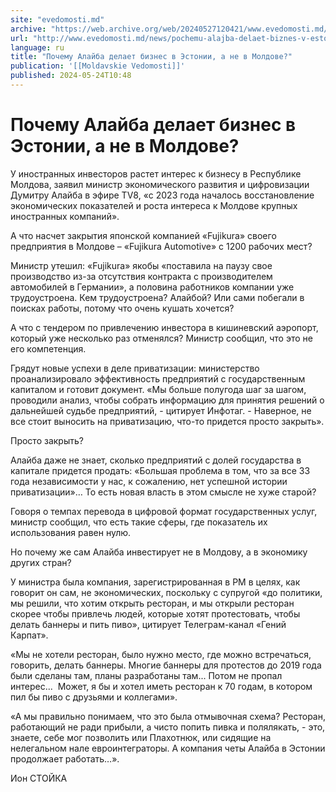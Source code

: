 ```yaml
---
site: "evedomosti.md"
archive: "https://web.archive.org/web/20240527120421/www.evedomosti.md/news/pochemu-alajba-delaet-biznes-v-estonii-ne-v-moldove"
url: "http://www.evedomosti.md/news/pochemu-alajba-delaet-biznes-v-estonii-ne-v-moldove"
language: ru
title: "Почему Алайба делает бизнес в Эстонии, а не в Молдове?"
publication: '[[Moldavskie Vedomosti]]'
published: 2024-05-24T10:48
---
```


# Почему Алайба делает бизнес в Эстонии, а не в Молдове?

У иностранных инвесторов растет интерес к бизнесу в Республике Молдова, заявил министр экономического развития и цифровизации Думитру Алайба в эфире TV8, «с 2023 года началось восстановление экономических показателей и роста интереса к Молдове крупных иностранных компаний».

А что насчет закрытия японской компанией «Fujikura» своего предприятия в Молдове – «Fujikura Automotive» с 1200 рабочих мест?

Министр утешил: «Fujikura» якобы «поставила на паузу свое производство из-за отсутствия контракта с производителем автомобилей в Германии», а половина работников компании уже трудоустроена. Кем трудоустроена? Алайбой? Или сами побегали в поисках работы, потому что очень кушать хочется?

А что с тендером по привлечению инвестора в кишиневский аэропорт, который уже несколько раз отменялся? Министр сообщил, что это не его компетенция.

Грядут новые успехи в деле приватизации: министерство проанализировало эффективность предприятий с государственным капиталом и готовит документ. «Мы больше полугода шаг за шагом, проводили анализ, чтобы собрать информацию для принятия решений о дальнейшей судьбе предприятий, - цитирует Инфотаг. - Наверное, не все стоит выносить на приватизацию, что-то придется просто закрыть».

Просто закрыть?

Алайба даже не знает, сколько предприятий с долей государства в капитале придется продать: «Большая проблема в том, что за все 33 года независимости у нас, к сожалению, нет успешной истории приватизации»… То есть новая власть в этом смысле не хуже старой?

Говоря о темпах перевода в цифровой формат государственных услуг, министр сообщил, что есть такие сферы, где показатель их использования равен нулю.

Но почему же сам Алайба инвестирует не в Молдову, а в экономику других стран?

У министра была компания, зарегистрированная в РМ в целях, как говорит он сам, не экономических, поскольку с супругой «до политики, мы решили, что хотим открыть ресторан, и мы открыли ресторан скорее чтобы привлечь людей, которые хотят протестовать, чтобы делать баннеры и пить пиво», цитирует Телеграм-канал «Гений Карпат».

«Мы не хотели ресторан, было нужно место, где можно встречаться, говорить, делать баннеры. Многие баннеры для протестов до 2019 года были сделаны там, планы разработаны там... Потом не пропал интерес...  Может, я бы и хотел иметь ресторан к 70 годам, в котором пил бы пиво с друзьями и коллегами».

«А мы правильно понимаем, что это была отмывочная схема? Ресторан, работающий не ради прибыли, а чисто попить пивка и полялякать, - это, знаете, себе мог позволить или Плахотнюк, или сидящие на нелегальном нале евроинтеграторы. А компания четы Алайба в Эстонии продолжает работать…».

Ион СТОЙКА